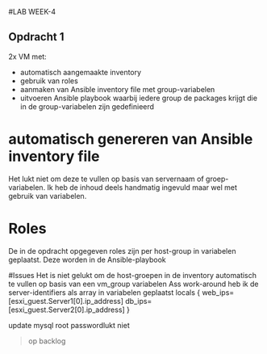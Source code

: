 #LAB WEEK-4
## Opdracht 1
2x VM met:
- automatisch aangemaakte inventory
- gebruik van roles
- aanmaken van Ansible inventory file met group-variabelen
- uitvoeren Ansible playbook waarbij iedere group de packages krijgt die in de group-variabelen zijn gedefinieerd

# automatisch genereren van Ansible inventory file
Het lukt niet om deze te vullen op basis van servernaam of groep-variabelen. Ik heb de inhoud deels handmatig ingevuld maar wel met gebruik van variabelen. 

# Roles
De in de opdracht opgegeven roles zijn per host-group in variabelen geplaatst. Deze worden in de Ansible-playbook 

#Issues
Het is niet gelukt om de host-groepen in de inventory automatisch te vullen op basis van een vm_group variabelen
Ass work-around heb ik de server-identifiers als array in variabelen geplaatst
locals {
  web_ips=[esxi_guest.Server1[0].ip_address]
  db_ips=[esxi_guest.Server2[0].ip_address]
}

update mysql root passwordlukt niet 
> op backlog